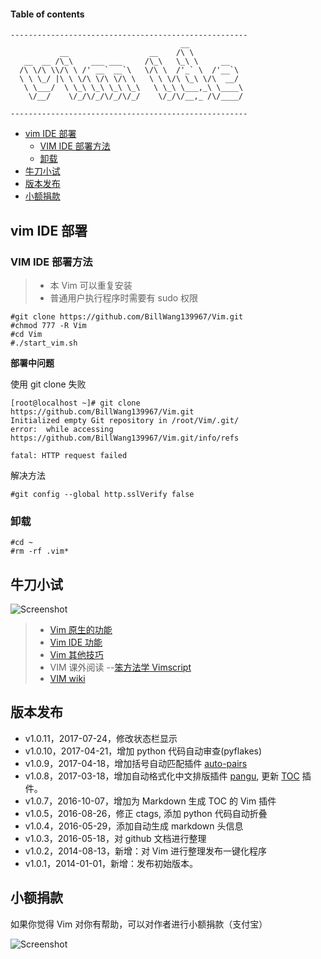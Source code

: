 #### Table of contents

```
-----------------------------------------------------
                                      __
           __                  __    /\ \
   __  __ /\_\    ___ ___     /\_\   \_\ \     __
  /\ \/\ \\/\ \ /' __` __`\   \/\ \  /'_` \  /'__`\
  \ \ \_/ |\ \ \/\ \/\ \/\ \   \ \ \/\ \_\ \/\  __/
   \ \___/  \ \_\ \_\ \_\ \_\   \ \_\ \___,_\ \____\
    \/__/    \/_/\/_/\/_/\/_/    \/_/\/__,_ /\/____/

-----------------------------------------------------
```

<!-- vim-markdown-toc GFM -->
* [vim IDE 部署](#vim-ide-部署)
    * [VIM IDE 部署方法](#vim-ide-部署方法)
    * [卸载](#卸载)
* [牛刀小试](#牛刀小试)
* [版本发布](#版本发布)
* [小额捐款](#小额捐款)

<!-- vim-markdown-toc -->

## vim IDE 部署

### VIM IDE 部署方法

> * 本 Vim 可以重复安装
> * 普通用户执行程序时需要有 sudo 权限

```
#git clone https://github.com/BillWang139967/Vim.git
#chmod 777 -R Vim
#cd Vim
#./start_vim.sh
```
**部署中问题**

使用 git clone 失败

```
[root@localhost ~]# git clone https://github.com/BillWang139967/Vim.git
Initialized empty Git repository in /root/Vim/.git/
error:  while accessing https://github.com/BillWang139967/Vim.git/info/refs

fatal: HTTP request failed
```
解决方法
```
#git config --global http.sslVerify false
```

### 卸载
```
#cd ~
#rm -rf .vim*
```

## 牛刀小试

![Screenshot](https://github.com/BillWang139967/Vim/raw/master/images/vim.jpg)

> * [Vim 原生的功能](doc/vim.md)
> * [Vim IDE 功能](doc/ide.md)
> * [Vim 其他技巧](doc/skill.md)
> * VIM 课外阅读 --[笨方法学 Vimscript](http://learnvimscriptthehardway.onefloweroneworld.com/)
> * [VIM wiki](https://github.com/BillWang139967/Vim/wiki)

## 版本发布

* v1.0.11，2017-07-24，修改状态栏显示
* v1.0.10，2017-04-21，增加 python 代码自动审查(pyflakes)
* v1.0.9，2017-04-18，增加括号自动匹配插件 [auto-pairs](https://github.com/jiangmiao/auto-pairs)
* v1.0.8，2017-03-18，增加自动格式化中文排版插件 [pangu](https://github.com/hotoo/pangu.vim), 更新 [TOC](https://github.com/mzlogin/vim-markdown-toc) 插件。
* v1.0.7，2016-10-07，增加为 Markdown 生成 TOC 的 Vim 插件
* v1.0.5，2016-08-26，修正 ctags, 添加 python 代码自动折叠
* v1.0.4，2016-05-29，添加自动生成 markdown 头信息
* v1.0.3，2016-05-18，对 github 文档进行整理
* v1.0.2，2014-08-13，新增：对 Vim 进行整理发布一键化程序
* v1.0.1，2014-01-01，新增：发布初始版本。

## 小额捐款

如果你觉得 Vim 对你有帮助，可以对作者进行小额捐款（支付宝）

![Screenshot](images/5.jpg)

